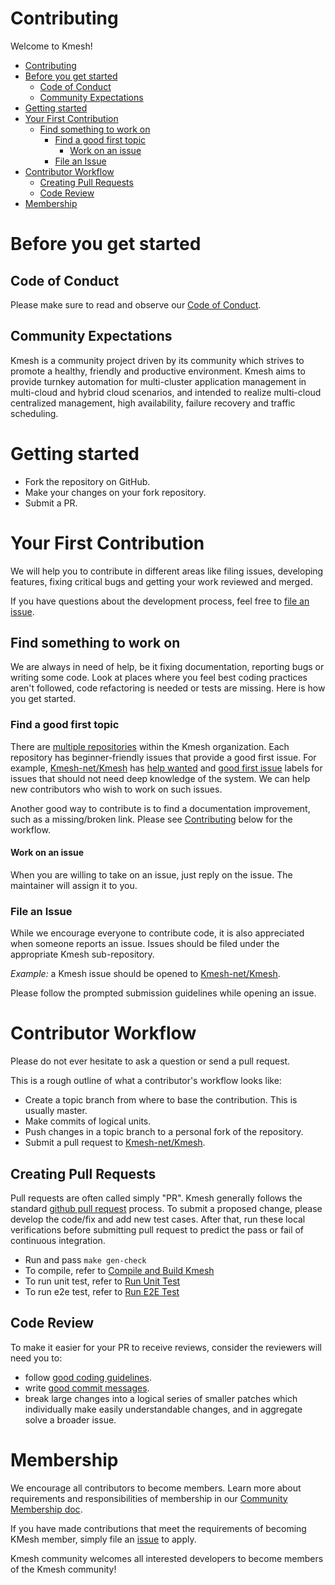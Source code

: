 # Contributing

Welcome to Kmesh!

- [Contributing](#contributing)
- [Before you get started](#before-you-get-started)
  - [Code of Conduct](#code-of-conduct)
  - [Community Expectations](#community-expectations)
- [Getting started](#getting-started)
- [Your First Contribution](#your-first-contribution)
  - [Find something to work on](#find-something-to-work-on)
    - [Find a good first topic](#find-a-good-first-topic)
      - [Work on an issue](#work-on-an-issue)
    - [File an Issue](#file-an-issue)
- [Contributor Workflow](#contributor-workflow)
  - [Creating Pull Requests](#creating-pull-requests)
  - [Code Review](#code-review)
- [Membership](#membership)

# Before you get started

## Code of Conduct

Please make sure to read and observe our [Code of Conduct](/CODE_OF_CONDUCT.md).

## Community Expectations

Kmesh is a community project driven by its community which strives to promote a healthy, friendly and productive environment.
Kmesh aims to provide turnkey automation for multi-cluster application management in multi-cloud and hybrid cloud scenarios,
and intended to realize multi-cloud centralized management, high availability, failure recovery and traffic scheduling.

# Getting started

- Fork the repository on GitHub.
- Make your changes on your fork repository.
- Submit a PR.

# Your First Contribution

We will help you to contribute in different areas like filing issues, developing features, fixing critical bugs and
getting your work reviewed and merged.

If you have questions about the development process,
feel free to [file an issue](https://github.com/Kmesh-net/Kmesh/issues/new/choose).

## Find something to work on

We are always in need of help, be it fixing documentation, reporting bugs or writing some code.
Look at places where you feel best coding practices aren't followed, code refactoring is needed or tests are missing.
Here is how you get started.

### Find a good first topic

There are [multiple repositories](https://github.com/Kmesh-net/) within the Kmesh organization.
Each repository has beginner-friendly issues that provide a good first issue.
For example, [Kmesh-net/Kmesh](https://github.com/Kmesh-net/Kmesh) has
[help wanted](https://github.com/Kmesh-net/Kmesh/issues?q=is%3Aopen+is%3Aissue+label%3A%22help+wanted%22) and
[good first issue](https://github.com/Kmesh-net/Kmesh/issues?q=is%3Aopen+is%3Aissue+label%3A%22good+first+issue%22)
labels for issues that should not need deep knowledge of the system.
We can help new contributors who wish to work on such issues.

Another good way to contribute is to find a documentation improvement, such as a missing/broken link.
Please see [Contributing](#contributing) below for the workflow.

#### Work on an issue

When you are willing to take on an issue, just reply on the issue. The maintainer will assign it to you.

### File an Issue

While we encourage everyone to contribute code, it is also appreciated when someone reports an issue.
Issues should be filed under the appropriate Kmesh sub-repository.

*Example:* a Kmesh issue should be opened to [Kmesh-net/Kmesh](https://github.com/Kmesh-net/Kmesh/issues).

Please follow the prompted submission guidelines while opening an issue.

# Contributor Workflow

Please do not ever hesitate to ask a question or send a pull request.

This is a rough outline of what a contributor's workflow looks like:

- Create a topic branch from where to base the contribution. This is usually master.
- Make commits of logical units.
- Push changes in a topic branch to a personal fork of the repository.
- Submit a pull request to [Kmesh-net/Kmesh](https://github.com/Kmesh-net/Kmesh).

## Creating Pull Requests

Pull requests are often called simply "PR".
Kmesh generally follows the standard [github pull request](https://help.github.com/articles/about-pull-requests/) process.
To submit a proposed change, please develop the code/fix and add new test cases.
After that, run these local verifications before submitting pull request to predict the pass or
fail of continuous integration.

* Run and pass `make gen-check`
* To compile, refer to [Compile and Build Kmesh](https://kmesh.net/en/docs/developer/build-guide/)
* To run unit test, refer to [Run Unit Test](https://kmesh.net/en/docs/developer/run-ut/)
* To run e2e test, refer to [Run E2E Test](https://kmesh.net/en/docs/developer/e2e-guide/)

## Code Review

To make it easier for your PR to receive reviews, consider the reviewers will need you to:

* follow [good coding guidelines](https://github.com/golang/go/wiki/CodeReviewComments).
* write [good commit messages](https://chris.beams.io/posts/git-commit/).
* break large changes into a logical series of smaller patches which individually make easily understandable changes, and in aggregate solve a broader issue.

# Membership

We encourage all contributors to become members. Learn more about requirements and responsibilities of membership in our [Community Membership doc](https://github.com/kmesh-net/website/blob/main/content/en/docs/community/membership.md).

If you have made contributions that meet the requirements of becoming KMesh member, simply file an [issue](https://github.com/kmesh-net/kmesh/issues/new?assignees=&labels=&projects=&template=membership-request.md&title=REQUEST%3A+New+membership+for+%3Cyour+name%3E) to apply.

Kmesh community welcomes all interested developers to become members of the Kmesh community!
